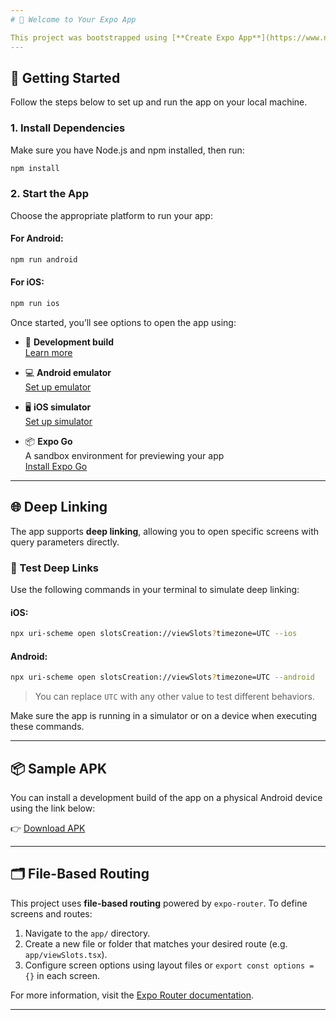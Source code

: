```yaml
---
# 📱 Welcome to Your Expo App

This project was bootstrapped using [**Create Expo App**](https://www.npmjs.com/package/create-expo-app), which sets up a modern React Native environment with [Expo](https://expo.dev) and [Expo Router](https://docs.expo.dev/router/introduction) for file-based navigation.
---
```


## 🚀 Getting Started

Follow the steps below to set up and run the app on your local machine.

### 1. Install Dependencies

Make sure you have Node.js and npm installed, then run:

```bash
npm install
```

### 2. Start the App

Choose the appropriate platform to run your app:

#### For Android:

```bash
npm run android
```

#### For iOS:

```bash
npm run ios
```

Once started, you’ll see options to open the app using:

- 📱 **Development build**  
  [Learn more](https://docs.expo.dev/develop/development-builds/introduction/)

- 💻 **Android emulator**  
  [Set up emulator](https://docs.expo.dev/workflow/android-studio-emulator/)

- 🖥 **iOS simulator**  
  [Set up simulator](https://docs.expo.dev/workflow/ios-simulator/)

- 📦 **Expo Go**  
  A sandbox environment for previewing your app  
  [Install Expo Go](https://expo.dev/go)

---

## 🌐 Deep Linking

The app supports **deep linking**, allowing you to open specific screens with query parameters directly.

### 🔧 Test Deep Links

Use the following commands in your terminal to simulate deep linking:

#### iOS:

```bash
npx uri-scheme open slotsCreation://viewSlots?timezone=UTC --ios
```

#### Android:

```bash
npx uri-scheme open slotsCreation://viewSlots?timezone=UTC --android
```

> You can replace `UTC` with any other value to test different behaviors.

Make sure the app is running in a simulator or on a device when executing these commands.

---

## 📦 Sample APK

You can install a development build of the app on a physical Android device using the link below:

👉 [Download APK](https://expo.dev/accounts/fouadmagdy2001/projects/SlotsCreator/builds/25f8bf54-bc0b-438a-a12e-b39614623ff7)

---

## 🗂 File-Based Routing

This project uses **file-based routing** powered by `expo-router`. To define screens and routes:

1. Navigate to the `app/` directory.
2. Create a new file or folder that matches your desired route (e.g. `app/viewSlots.tsx`).
3. Configure screen options using layout files or `export const options = {}` in each screen.

For more information, visit the [Expo Router documentation](https://docs.expo.dev/router/introduction).

---
